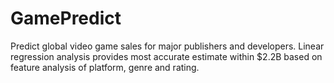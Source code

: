 # GamePredict

Predict global video game sales for major publishers and developers. Linear regression analysis provides most accurate estimate within $2.2B based on feature analysis of platform, genre and rating.
